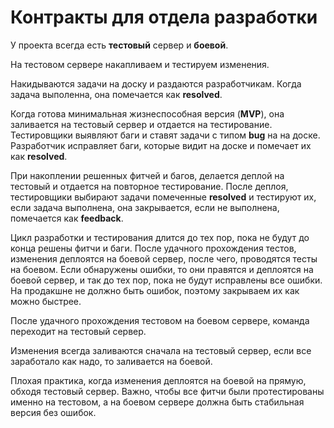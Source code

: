 Контракты для отдела разработки
===

У проекта всегда есть **тестовый** сервер и **боевой**.

На тестовом сервере накапливаем и тестируем изменения.

Накидываются задачи на доску и раздаются разработчикам.
Когда задача выполенна, она помечается как **resolved**.

Когда готова минимальная жизнеспособная версия (**MVP**), она заливается на тестовый сервер и отдается на тестирование.
Тестировщики выявляют баги и ставят задачи с типом **bug** на на доске.
Разработчик исправляет баги, которые видит на доске и помечает их как **resolved**.

При накоплении решенных фитчей и багов, делается деплой на тестовый и отдается на повторное тестирование.
После деплоя, тестировщики выбирают задачи помеченные **resolved** и тестируют их, если задача выполнена, она закрывается, если не выполнена, помечается как **feedback**.

Цикл разработки и тестирования длится до тех пор, пока не будут до конца решены фитчи и баги.
После удачного прохождения тестов, изменения деплоятся на боевой сервер, после чего, проводятся тесты на боевом.
Если обнаружены ошибки, то они правятся и деплоятся на боевой сервер, и так до тех пор, пока не будут исправлены все ошибки.
На продакшне не должно быть ошибок, поэтому закрываем их как можно быстрее.

После удачного прохождения тестовом на боевом сервере, команда переходит на тестовый сервер.

Изменения всегда заливаются сначала на тестовый сервер, если все заработало как надо, то заливается на боевой.

Плохая практика, когда изменения деплоятся на боевой на прямую, обходя тестовый сервер.
Важно, чтобы все фитчи были протестированы именно на тестовом, а на боевом сервере должна быть стабильная версия без ошибок.

